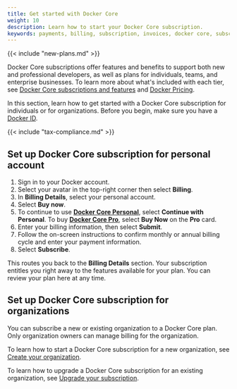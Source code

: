 ```yaml
---
title: Get started with Docker Core
weight: 10
description: Learn how to start your Docker Core subscription.
keywords: payments, billing, subscription, invoices, docker core, subscribe
---
```


{{< include "new-plans.md" >}}

Docker Core subscriptions offer features and benefits to support both new and professional developers, as well as plans for individuals, teams, and enterprise businesses. To learn more about what's included with each tier, see [Docker Core subscriptions and features](../../subscription/core-subscription/details.md) and [Docker Pricing](https://www.docker.com/pricing/).

In this section, learn how to get started with a Docker Core subscription for individuals or for organizations. Before you begin, make sure you have a [Docker ID](/accounts/create-account/index.md).

{{< include "tax-compliance.md" >}}

## Set up Docker Core subscription for personal account

1. Sign in to your Docker account.
2. Select your avatar in the top-right corner then select **Billing**.
3. In **Billing Details**, select your personal account.
4. Select **Buy now**.
5. To continue to use [**Docker Core Personal**](../../../manuals/subscription/core-subscription/details.md#docker-personal), select **Continue with Personal**. To buy [**Docker Core Pro**](../../../manuals/subscription/core-subscription/details.md#docker-pro), select **Buy Now** on the **Pro** card.
6. Enter your billing information, then select **Submit**.
7. Follow the on-screen instructions to confirm monthly or annual billing cycle and enter your payment information.
8. Select **Subscribe**.

This routes you back to the **Billing Details** section. Your subscription entitles you right away to the features available for your plan. You can review your plan here at any time.

## Set up Docker Core subscription for organizations

You can subscribe a new or existing organization to a Docker Core plan. Only organization owners can manage billing for the organization.

To learn how to start a Docker Core subscription for a new organization, see [Create your organization](../../admin/organization/orgs.md).

To learn how to upgrade a Docker Core subscription for an existing organization, see [Upgrade your subscription](../../subscription/core-subscription/upgrade.md).
